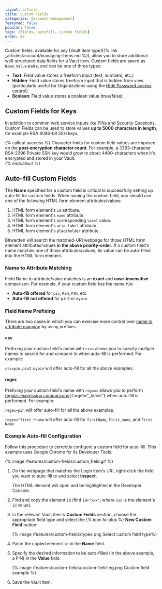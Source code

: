 ```yaml
---
layout: article
title: Custom Fields
categories: [account-management]
featured: false
popular: false
tags: [fields, autofill, custom fields]
order: 08
---
```


Custom fields, available for any [Vault item type]({% link _articles/account/managing-items.md %}), allow you to store additional well-structured data fields for a Vault item. Custom fields are saved as `Name:Value` pairs, and can be one of three types:

- **Text**: Field value stores a freeform input (text, numbers, etc.)
- **Hidden**: Field value stores freeform input that is hidden from view (particularly useful for Organizations using the [Hide Password access control](https://bitwarden.com/help/article/user-types-access-control/#granular-access-control)).
- **Boolean**: Field value stores a boolean value (true/false).

## Custom Fields for Keys

In addition to common web service inputs like PINs and Security Questions, Custom Fields can be used to store values **up to 5000 characters in length**, for example RSA 4096-bit SSH keys.

{% callout success %}
Character limits for custom field values are imposed on the **post-encryption character count**. For example, a 3383-character RSA-2096 Private SSH key would grow to about 4400-characters when it's encrypted and stored in your Vault.  
{% endcallout %}  

## Auto-fill Custom Fields

The **Name** specified for a custom field is critical to successfully setting up auto-fill for custom fields. When naming the custom field, you should use one of the following HTML form element attributes/values:

1. HTML form element's `id` attribute.
2. HTML form element's `name` attribute.
3. HTML form element's corresponding `label` value.
4. HTML form element's `aria-label` attribute.
5. HTML form element's `placeholder` attribute.

Bitwarden will search the matched-URI webpage for those HTML form element attributes/values **in the above priority-order**. If a custom field's name matches one of those attributes/values, its value can be auto-filled into the HTML form element.

### Name to Attribute Matching

Field Name to attribute/value matches is an **exact** and **case-insensitive** comparison. For example, if your custom field has the name `PIN`:

- **Auto-fill offered** for `pin`, `PiN`, `PIN`, etc.
- **Auto-fill not offered** for `pin2` or `mypin`

### Field Name Prefixing

There are two cases in which you can exercise more control over [name to attribute mapping](#name-to-attribute-mapping) by using prefixes.

#### csv

Prefixing your custom field's name with `csv=` allows you to specify multiple names to search for and compare to when auto-fill is performed. For example:

`csv=pin,pin2,mypin` will offer auto-fill for all the above examples.

#### regex

Prefixing your custom field's name with `regex=` allows you to perform [regular expression comparisons](https://regexone.com/){:target="_blank"} when auto-fill is performed. For example:

`regex=pin` will offer auto-fill for all the above examples.

`regex=^first.*name` will offer auto-fill for `firstName`, `First_name`, and `First Name`

### Example Auto-fill Configuration

Follow this procedure to correctly configure a custom field for auto-fill. This example uses Google Chrome for its Developer Tools.

{% image /features/custom-fields/custom_field.gif %}

1. On the webpage that matches the Login item's URI, right-click the field you want to auto-fill to and select **Inspect**.

   The HTML element will open and be highlighted in the Developer Console.
2. Find and copy the element `id` (find `id="xxx"`, where `xxx` is the element's `id` value).
3. In the relevant Vault item's **Custom Fields** section, choose the appropriate field type and select the {% icon fa-plus %} **New Custom Field** button:

   {% image /features/custom-fields/types.png Select custom field type%}
4. Paste the copied element `id` in the **Name** field.
5. Specify the desired information to be auto-filled (in the above example, a PIN) in the **Value** field.

   {% image /features/custom-fields/custom-field-eg.png Custom field example %}
6. Save the Vault item.
